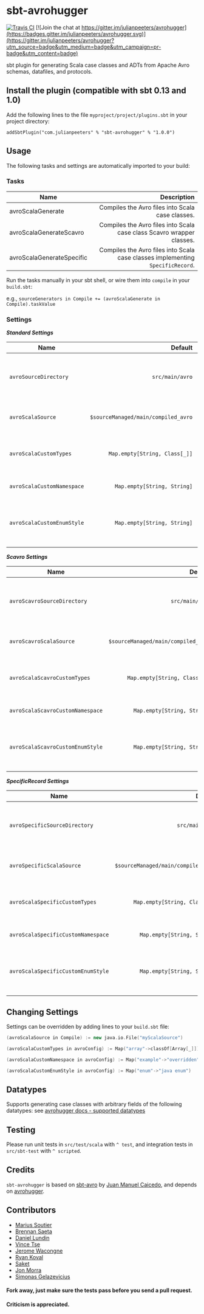 # sbt-avrohugger


[![Travis CI](https://travis-ci.org/julianpeeters/sbt-avrohugger.svg?branch=master)](https://travis-ci.org/sbt/sbt-avrohugger)
[![Join the chat at https://gitter.im/julianpeeters/avrohugger](https://badges.gitter.im/julianpeeters/avrohugger.svg)](https://gitter.im/julianpeeters/avrohugger?utm_source=badge&utm_medium=badge&utm_campaign=pr-badge&utm_content=badge)


sbt plugin for generating Scala case classes and ADTs from Apache Avro schemas, datafiles, and protocols.


Install the plugin (compatible with sbt 0.13 and 1.0)
---------------------------------------

Add the following lines to the file ``myproject/project/plugins.sbt`` in your
project directory:

    addSbtPlugin("com.julianpeeters" % "sbt-avrohugger" % "1.0.0")


Usage
-----

The following tasks and settings are automatically imported to your build:

### Tasks

| Name                      | Description                                                                     |
| ------------------------- | -------------------------------------------------------------------------------:|
| avroScalaGenerate         |  Compiles the Avro files into Scala case classes.                               |
| avroScalaGenerateScavro   |  Compiles the Avro files into Scala case class Scavro wrapper classes.          |
| avroScalaGenerateSpecific |  Compiles the Avro files into Scala case classes implementing `SpecificRecord`. |

Run the tasks manually in your sbt shell, or wire them into `compile` in your `build.sbt`:

e.g., `sourceGenerators in Compile += (avroScalaGenerate in Compile).taskValue`


### Settings

_**Standard Settings**_

| Name                       | Default                               | Description                                                      |
| -------------------------- | -------------------------------------:| ----------------------------------------------------------------:|
| `avroSourceDirectory`      | ``src/main/avro``                     | Path containing ``*.avsc``, ``*.avdl``, and/or ``*.avro`` files. |
| `avroScalaSource`          | ``$sourceManaged/main/compiled_avro`` | Path for the generated ``*.scala`` or ``*.java``  files.         |
| `avroScalaCustomTypes`     | ``Map.empty[String, Class[_]]``       | Map for reassigning `array` to `Array`, `List`, or `Vector`.     |
| `avroScalaCustomNamespace` | ``Map.empty[String, String]``         | Map for reassigning namespaces.                                  |
| `avroScalaCustomEnumStyle` | ``Map.empty[String, String]``         | Map for reassigning enum style to `java enum` or `case object`.  |

_**Scavro Settings**_

| Name                             | Default                               | Description                                                      |
| -------------------------------- | -------------------------------------:| ----------------------------------------------------------------:|
| `avroScavroSourceDirectory`      | ``src/main/avro``                     | Path containing ``*.avsc``, ``*.avdl``, and/or ``*.avro`` files. |
| `avroScavroScalaSource`          | ``$sourceManaged/main/compiled_avro`` | Path for the generated ``*.scala`` or ``*.java``  files.         |
| `avroScalaScavroCustomTypes`     | ``Map.empty[String, Class[_]]``       | Map for reassigning `array` to `Array`, `List`, or `Vector`.     |
| `avroScalaScavroCustomNamespace` | ``Map.empty[String, String]``         | Map for reassigning namespaces.                                  |
| `avroScalaScavroCustomEnumStyle` | ``Map.empty[String, String]``         | Map for reassigning enum style to `java enum` or `case object`.  |

_**SpecificRecord Settings**_

| Name                               | Default                               | Description                                                      |
| ---------------------------------- | -------------------------------------:| ----------------------------------------------------------------:|
| `avroSpecificSourceDirectory`      | ``src/main/avro``                     | Path containing ``*.avsc``, ``*.avdl``, and/or ``*.avro`` files. |
| `avroSpecificScalaSource`          | ``$sourceManaged/main/compiled_avro`` | Path for the generated ``*.scala`` or ``*.java``  files.         |
| `avroScalaSpecificCustomTypes`     | ``Map.empty[String, Class[_]]``       | Map for reassigning `array` to `Array`, `List`, or `Vector`.     |
| `avroScalaSpecificCustomNamespace` | ``Map.empty[String, String]``         | Map for reassigning namespaces.                                  |
| `avroScalaSpecificCustomEnumStyle` | ``Map.empty[String, String]``         | Map for reassigning enum style to `java enum` or `case object`.  |


Changing Settings
-----------------

Settings can be overridden by adding lines to your `build.sbt` file:

```scala    
(avroScalaSource in Compile) := new java.io.File("myScalaSource")

(avroScalaCustomTypes in avroConfig) := Map("array"->classOf[Array[_]])

(avroScalaCustomNamespace in avroConfig) := Map("example"->"overridden")

(avroScalaCustomEnumStyle in avroConfig) := Map("enum"->"java enum")

```


Datatypes
---------

Supports generating case classes with arbitrary fields of the following
datatypes: see [avrohugger docs - supported datatypes](https://github.com/julianpeeters/avrohugger#supports-generating-case-classes-with-arbitrary-fields-of-the-following-datatypes)


Testing
-------

Please run unit tests in `src/test/scala` with `^ test`, and integration tests
in `src/sbt-test` with `^ scripted`.


Credits
-------

`sbt-avrohugger` is based on [sbt-avro](https://github.com/cavorite/sbt-avro) by [Juan Manuel Caicedo](http://cavorite.com/), and depends on [avrohugger](https://github.com/julianpeeters/avrohugger).


Contributors
------------

- [Marius Soutier](https://github.com/mariussoutier)
- [Brennan Saeta](https://github.com/saeta)
- [Daniel Lundin](https://github.com/dln)
- [Vince Tse](https://github.com/vtonehundred)
- [Jerome Wacongne](https://github.com/ch4mpy)
- [Ryan Koval](http://github.ryankoval.com)
- [Saket](https://github.com/skate056)
- [Jon Morra](https://github.com/jon-morra-zefr)
- [Simonas Gelazevicius](https://github.com/simsasg)

#### Fork away, just make sure the tests pass before you send a pull request.


#### Criticism is appreciated.
